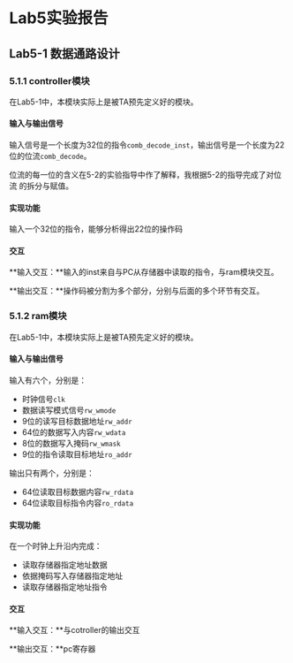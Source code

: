 # Lab5实验报告

## Lab5-1 数据通路设计

### 5.1.1 controller模块

在Lab5-1中，本模块实际上是被TA预先定义好的模块。

#### 输入与输出信号

输入信号是一个长度为32位的指令`comb_decode_inst`，输出信号是一个长度为22位的位流`comb_decode`。

位流的每一位的含义在5-2的实验指导中作了解释，我根据5-2的指导完成了对位流 的拆分与赋值。

#### 实现功能

输入一个32位的指令，能够分析得出22位的操作码

#### 交互

**输入交互：**输入的inst来自与PC从存储器中读取的指令，与ram模块交互。

**输出交互：**操作码被分割为多个部分，分别与后面的多个环节有交互。

### 5.1.2 ram模块

在Lab5-1中，本模块实际上是被TA预先定义好的模块。

#### 输入与输出信号

输入有六个，分别是：

- 时钟信号`clk`
- 数据读写模式信号`rw_wmode`
- 9位的读写目标数据地址`rw_addr`
- 64位的数据写入内容`rw_wdata`
- 8位的数据写入掩码`rw_wmask`
- 9位的指令读取目标地址`ro_addr`

输出只有两个，分别是：

- 64位读取目标数据内容`rw_rdata`
- 64位读取目标指令内容`ro_rdata`

#### 实现功能

在一个时钟上升沿内完成：

- 读取存储器指定地址数据
- 依据掩码写入存储器指定地址
- 读取存储器指定地址指令

#### 交互

**输入交互：**与cotroller的输出交互

**输出交互：**pc寄存器


